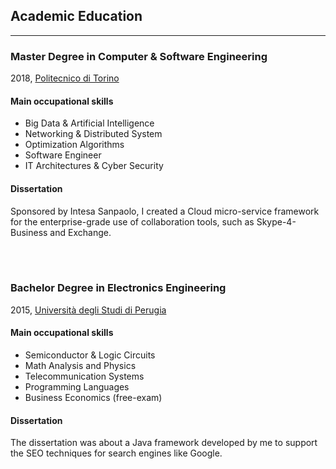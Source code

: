 ## Academic Education

<hr class="border-light my-4" />

### Master Degree in Computer & Software Engineering

2018, [Politecnico di Torino](https://www.polito.it/en)

#### Main occupational skills

- Big Data & Artificial Intelligence
- Networking & Distributed System
- Optimization Algorithms
- Software Engineer
- IT Architectures & Cyber Security

#### Dissertation

Sponsored by Intesa Sanpaolo, I created a Cloud micro-service framework for the enterprise-grade use of collaboration tools, such as Skype-4-Business and Exchange.

<br><br>

### Bachelor Degree in Electronics Engineering

2015, [Università degli Studi di Perugia](https://www.ing.unipg.it/en/)

#### Main occupational skills

- Semiconductor & Logic Circuits
- Math Analysis and Physics
- Telecommunication Systems
- Programming Languages
- Business Economics (free-exam)

#### Dissertation

The dissertation was about a Java framework developed by me to support the SEO techniques for search engines like Google.

<br><br>